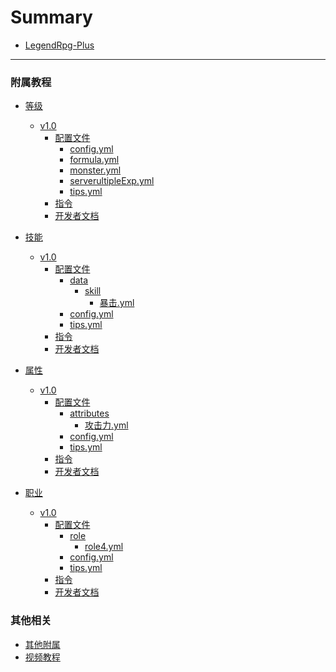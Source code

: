 # Summary

* [LegendRpg-Plus](README.md)

-----
### 附属教程

* [等级](等级/v1.0/README.md)
    * [v1.0](等级/v1.0/README.md)
        * [配置文件](等级/v1.0/README.md)
            * [config.yml](等级/v1.0/配置文件/config.yml.md)
            * [formula.yml](等级/v1.0/配置文件/formula.yml.md)
            * [monster.yml](等级/v1.0/配置文件/monster.yml.md)
            * [serverultipleExp.yml](等级/v1.0/配置文件/serverultipleExp.yml.md)
            * [tips.yml](等级/v1.0/配置文件/tips.yml.md)
        * [指令](等级/v1.0/指令/command.md)
        * [开发者文档](等级/v1.0/开发者文档.md)

* [技能](技能/v1.0/README.md)
    * [v1.0](技能/v1.0/README.md)
        * [配置文件](技能/v1.0/README.md)
            * [data]()
                * [skill]()
                    * [暴击.yml](技能/v1.0/配置文件/data/skill/暴击.yml.md)
            * [config.yml](技能/v1.0/配置文件/config.yml.md)
            * [tips.yml](技能/v1.0/配置文件/tips.yml.md)
        * [指令](技能/v1.0/指令/command.md)
        * [开发者文档](技能/v1.0/开发者文档.md)

* [属性](属性/v1.0/README.md)
    * [v1.0](属性/v1.0/README.md)
        * [配置文件](属性/v1.0/README.md)
            * [attributes]()
                * [攻击力.yml](属性/v1.0/配置文件/attributes/攻击力.yml.md)
            * [config.yml](属性/v1.0/配置文件/config.yml.md)
            * [tips.yml](属性/v1.0/配置文件/tips.yml.md)
        * [指令](属性/v1.0/指令/command.md)
        * [开发者文档](属性/v1.0/开发者文档.md)

* [职业](职业/v1.0/README.md)
    * [v1.0](职业/v1.0/README.md)
        * [配置文件](职业/v1.0/README.md)
            * [role]()
                * [role4.yml](职业/v1.0/配置文件/role/role4.yml.md)
            * [config.yml](职业/v1.0/配置文件/config.yml.md)
            * [tips.yml](职业/v1.0/配置文件/tips.yml.md)
        * [指令](职业/v1.0/指令/command.md)
        * [开发者文档](职业/v1.0/开发者文档.md)



### 其他相关

* [其他附属](README.md)
* [视频教程](README.md)